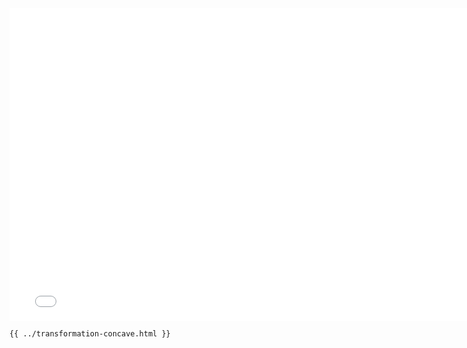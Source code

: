 <iframe src="../../transformation-concave.html" width="770" height="500" frameBorder="0" seamless="seamless">
</iframe>

```html
{{ ../transformation-concave.html }}
```
